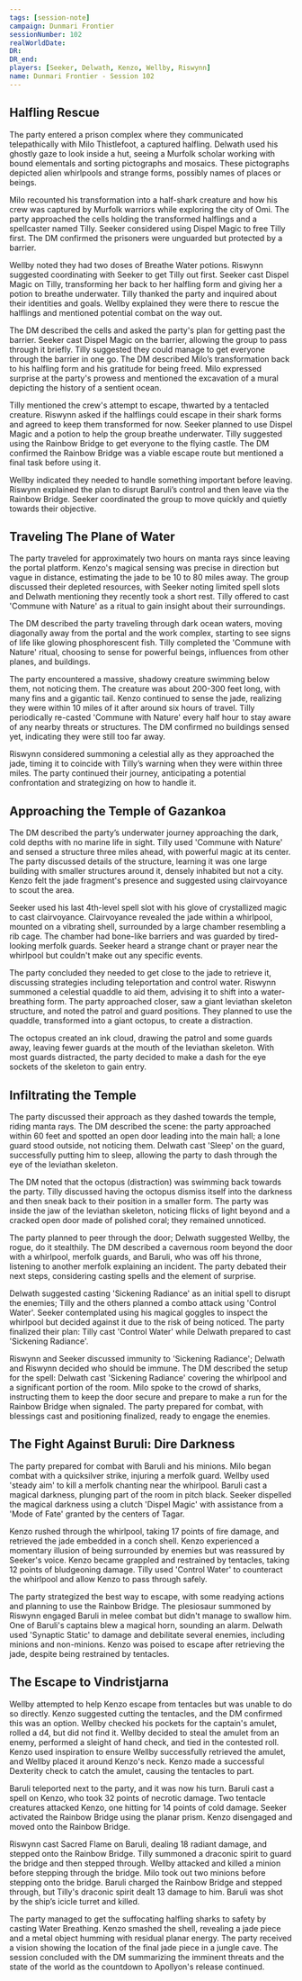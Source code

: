```yaml
---
tags: [session-note]
campaign: Dunmari Frontier
sessionNumber: 102
realWorldDate:
DR: 
DR_end: 
players: [Seeker, Delwath, Kenzo, Wellby, Riswynn]
name: Dunmari Frontier - Session 102
---
```


## Halfling Rescue

  

The party entered a prison complex where they communicated telepathically with Milo Thistlefoot, a captured halfling. Delwath used his ghostly gaze to look inside a hut, seeing a Murfolk scholar working with bound elementals and sorting pictographs and mosaics. These pictographs depicted alien whirlpools and strange forms, possibly names of places or beings.

  

Milo recounted his transformation into a half-shark creature and how his crew was captured by Murfolk warriors while exploring the city of Omi. The party approached the cells holding the transformed halflings and a spellcaster named Tilly. Seeker considered using Dispel Magic to free Tilly first. The DM confirmed the prisoners were unguarded but protected by a barrier.

  

Wellby noted they had two doses of Breathe Water potions. Riswynn suggested coordinating with Seeker to get Tilly out first. Seeker cast Dispel Magic on Tilly, transforming her back to her halfling form and giving her a potion to breathe underwater. Tilly thanked the party and inquired about their identities and goals. Wellby explained they were there to rescue the halflings and mentioned potential combat on the way out.

  

The DM described the cells and asked the party's plan for getting past the barrier. Seeker cast Dispel Magic on the barrier, allowing the group to pass through it briefly. Tilly suggested they could manage to get everyone through the barrier in one go. The DM described Milo’s transformation back to his halfling form and his gratitude for being freed. Milo expressed surprise at the party's prowess and mentioned the excavation of a mural depicting the history of a sentient ocean.

  

Tilly mentioned the crew's attempt to escape, thwarted by a tentacled creature. Riswynn asked if the halflings could escape in their shark forms and agreed to keep them transformed for now. Seeker planned to use Dispel Magic and a potion to help the group breathe underwater. Tilly suggested using the Rainbow Bridge to get everyone to the flying castle. The DM confirmed the Rainbow Bridge was a viable escape route but mentioned a final task before using it.

  

Wellby indicated they needed to handle something important before leaving. Riswynn explained the plan to disrupt Baruli’s control and then leave via the Rainbow Bridge. Seeker coordinated the group to move quickly and quietly towards their objective.

  

## Traveling The Plane of Water

  

The party traveled for approximately two hours on manta rays since leaving the portal platform. Kenzo's magical sensing was precise in direction but vague in distance, estimating the jade to be 10 to 80 miles away. The group discussed their depleted resources, with Seeker noting limited spell slots and Delwath mentioning they recently took a short rest. Tilly offered to cast 'Commune with Nature' as a ritual to gain insight about their surroundings.

  

The DM described the party traveling through dark ocean waters, moving diagonally away from the portal and the work complex, starting to see signs of life like glowing phosphorescent fish. Tilly completed the 'Commune with Nature' ritual, choosing to sense for powerful beings, influences from other planes, and buildings.

  

The party encountered a massive, shadowy creature swimming below them, not noticing them. The creature was about 200-300 feet long, with many fins and a gigantic tail. Kenzo continued to sense the jade, realizing they were within 10 miles of it after around six hours of travel. Tilly periodically re-casted 'Commune with Nature' every half hour to stay aware of any nearby threats or structures. The DM confirmed no buildings sensed yet, indicating they were still too far away.

  

Riswynn considered summoning a celestial ally as they approached the jade, timing it to coincide with Tilly’s warning when they were within three miles. The party continued their journey, anticipating a potential confrontation and strategizing on how to handle it.

  

## Approaching the Temple of Gazankoa

  

The DM described the party’s underwater journey approaching the dark, cold depths with no marine life in sight. Tilly used 'Commune with Nature' and sensed a structure three miles ahead, with powerful magic at its center. The party discussed details of the structure, learning it was one large building with smaller structures around it, densely inhabited but not a city. Kenzo felt the jade fragment's presence and suggested using clairvoyance to scout the area.

  

Seeker used his last 4th-level spell slot with his glove of crystallized magic to cast clairvoyance. Clairvoyance revealed the jade within a whirlpool, mounted on a vibrating shell, surrounded by a large chamber resembling a rib cage. The chamber had bone-like barriers and was guarded by tired-looking merfolk guards. Seeker heard a strange chant or prayer near the whirlpool but couldn't make out any specific events.

  

The party concluded they needed to get close to the jade to retrieve it, discussing strategies including teleportation and control water. Riswynn summoned a celestial quaddle to aid them, advising it to shift into a water-breathing form. The party approached closer, saw a giant leviathan skeleton structure, and noted the patrol and guard positions. They planned to use the quaddle, transformed into a giant octopus, to create a distraction.

  

The octopus created an ink cloud, drawing the patrol and some guards away, leaving fewer guards at the mouth of the leviathan skeleton. With most guards distracted, the party decided to make a dash for the eye sockets of the skeleton to gain entry.

  

## Infiltrating the Temple

  

The party discussed their approach as they dashed towards the temple, riding manta rays. The DM described the scene: the party approached within 60 feet and spotted an open door leading into the main hall; a lone guard stood outside, not noticing them. Delwath cast 'Sleep' on the guard, successfully putting him to sleep, allowing the party to dash through the eye of the leviathan skeleton.

  

The DM noted that the octopus (distraction) was swimming back towards the party. Tilly discussed having the octopus dismiss itself into the darkness and then sneak back to their position in a smaller form. The party was inside the jaw of the leviathan skeleton, noticing flicks of light beyond and a cracked open door made of polished coral; they remained unnoticed.

  

The party planned to peer through the door; Delwath suggested Wellby, the rogue, do it stealthily. The DM described a cavernous room beyond the door with a whirlpool, merfolk guards, and Baruli, who was off his throne, listening to another merfolk explaining an incident. The party debated their next steps, considering casting spells and the element of surprise.

  

Delwath suggested casting 'Sickening Radiance' as an initial spell to disrupt the enemies; Tilly and the others planned a combo attack using 'Control Water'. Seeker contemplated using his magical goggles to inspect the whirlpool but decided against it due to the risk of being noticed. The party finalized their plan: Tilly cast 'Control Water' while Delwath prepared to cast 'Sickening Radiance'.

  

Riswynn and Seeker discussed immunity to 'Sickening Radiance'; Delwath and Riswynn decided who should be immune. The DM described the setup for the spell: Delwath cast 'Sickening Radiance' covering the whirlpool and a significant portion of the room. Milo spoke to the crowd of sharks, instructing them to keep the door secure and prepare to make a run for the Rainbow Bridge when signaled. The party prepared for combat, with blessings cast and positioning finalized, ready to engage the enemies.

  

## The Fight Against Buruli: Dire Darkness

  

The party prepared for combat with Baruli and his minions. Milo began combat with a quicksilver strike, injuring a merfolk guard. Wellby used 'steady aim' to kill a merfolk chanting near the whirlpool. Baruli cast a magical darkness, plunging part of the room in pitch black. Seeker dispelled the magical darkness using a clutch 'Dispel Magic' with assistance from a 'Mode of Fate' granted by the centers of Tagar.

  

Kenzo rushed through the whirlpool, taking 17 points of fire damage, and retrieved the jade embedded in a conch shell. Kenzo experienced a momentary illusion of being surrounded by enemies but was reassured by Seeker's voice. Kenzo became grappled and restrained by tentacles, taking 12 points of bludgeoning damage. Tilly used 'Control Water' to counteract the whirlpool and allow Kenzo to pass through safely.

  

The party strategized the best way to escape, with some readying actions and planning to use the Rainbow Bridge. The plesiosaur summoned by Riswynn engaged Baruli in melee combat but didn't manage to swallow him. One of Baruli's captains blew a magical horn, sounding an alarm. Delwath used 'Synaptic Static' to damage and debilitate several enemies, including minions and non-minions. Kenzo was poised to escape after retrieving the jade, despite being restrained by tentacles.

  

## The Escape to Vindristjarna

  

Wellby attempted to help Kenzo escape from tentacles but was unable to do so directly. Kenzo suggested cutting the tentacles, and the DM confirmed this was an option. Wellby checked his pockets for the captain's amulet, rolled a d4, but did not find it. Wellby decided to steal the amulet from an enemy, performed a sleight of hand check, and tied in the contested roll. Kenzo used inspiration to ensure Wellby successfully retrieved the amulet, and Wellby placed it around Kenzo's neck. Kenzo made a successful Dexterity check to catch the amulet, causing the tentacles to part.

  

Baruli teleported next to the party, and it was now his turn. Baruli cast a spell on Kenzo, who took 32 points of necrotic damage. Two tentacle creatures attacked Kenzo, one hitting for 14 points of cold damage. Seeker activated the Rainbow Bridge using the planar prism. Kenzo disengaged and moved onto the Rainbow Bridge.

  

Riswynn cast Sacred Flame on Baruli, dealing 18 radiant damage, and stepped onto the Rainbow Bridge. Tilly summoned a draconic spirit to guard the bridge and then stepped through. Wellby attacked and killed a minion before stepping through the bridge. Milo took out two minions before stepping onto the bridge. Baruli charged the Rainbow Bridge and stepped through, but Tilly's draconic spirit dealt 13 damage to him. Baruli was shot by the ship’s icicle turret and killed.

  

The party managed to get the suffocating halfling sharks to safety by casting Water Breathing. Kenzo smashed the shell, revealing a jade piece and a metal object humming with residual planar energy. The party received a vision showing the location of the final jade piece in a jungle cave. The session concluded with the DM summarizing the imminent threats and the state of the world as the countdown to Apollyon's release continued.